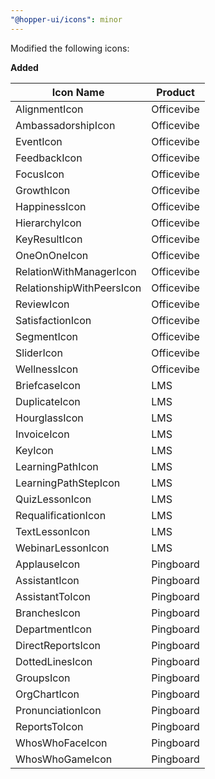 ```yaml
---
"@hopper-ui/icons": minor
---
```


Modified the following icons:

**Added**

| Icon Name                 | Product    |
|---------------------------|------------|
| AlignmentIcon             | Officevibe |
| AmbassadorshipIcon        | Officevibe |
| EventIcon                 | Officevibe |
| FeedbackIcon              | Officevibe |
| FocusIcon                 | Officevibe |
| GrowthIcon                | Officevibe |
| HappinessIcon             | Officevibe |
| HierarchyIcon             | Officevibe |
| KeyResultIcon             | Officevibe |
| OneOnOneIcon              | Officevibe |
| RelationWithManagerIcon   | Officevibe |
| RelationshipWithPeersIcon | Officevibe |
| ReviewIcon                | Officevibe |
| SatisfactionIcon          | Officevibe |
| SegmentIcon               | Officevibe |
| SliderIcon                | Officevibe |
| WellnessIcon              | Officevibe |
| BriefcaseIcon             | LMS        |
| DuplicateIcon             | LMS        |
| HourglassIcon             | LMS        |
| InvoiceIcon               | LMS        |
| KeyIcon                   | LMS        |
| LearningPathIcon          | LMS        |
| LearningPathStepIcon      | LMS        |
| QuizLessonIcon            | LMS        |
| RequalificationIcon       | LMS        |
| TextLessonIcon            | LMS        |
| WebinarLessonIcon         | LMS        |
| ApplauseIcon              | Pingboard  |
| AssistantIcon             | Pingboard  |
| AssistantToIcon           | Pingboard  |
| BranchesIcon              | Pingboard  |
| DepartmentIcon            | Pingboard  |
| DirectReportsIcon         | Pingboard  |
| DottedLinesIcon           | Pingboard  |
| GroupsIcon                | Pingboard  |
| OrgChartIcon              | Pingboard  |
| PronunciationIcon         | Pingboard  |
| ReportsToIcon             | Pingboard  |
| WhosWhoFaceIcon           | Pingboard  |
| WhosWhoGameIcon           | Pingboard  |

